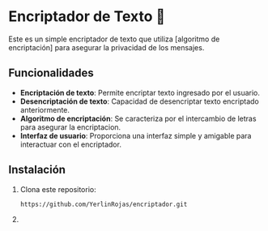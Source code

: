 # Encriptador de Texto 👾

Este es un simple encriptador de texto que utiliza [algoritmo de encriptación] para asegurar la privacidad de los mensajes.

## Funcionalidades

- **Encriptación de texto**: Permite encriptar texto ingresado por el usuario.
- **Desencriptación de texto**: Capacidad de desencriptar texto encriptado anteriormente.
- **Algoritmo de encriptación**: Se caracteriza por el intercambio de letras para asegurar la encriptacion.
- **Interfaz de usuario**: Proporciona una interfaz simple y amigable para interactuar con el encriptador.

## Instalación

1. Clona este repositorio:
   ```bash
   https://github.com/YerlinRojas/encriptador.git
2. 

